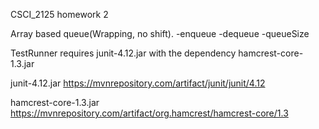 CSCI_2125 homework 2

Array based queue(Wrapping, no shift).
-enqueue
-dequeue
-queueSize

TestRunner requires junit-4.12.jar with the dependency hamcrest-core-1.3.jar

junit-4.12.jar
https://mvnrepository.com/artifact/junit/junit/4.12

hamcrest-core-1.3.jar
https://mvnrepository.com/artifact/org.hamcrest/hamcrest-core/1.3